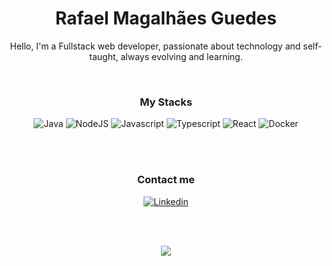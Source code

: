 <h1 align="center">
  Rafael Magalhães Guedes
</h1>
<p align="center">
  Hello, I'm a Fullstack web developer, passionate about technology and self-taught, always evolving and learning.
</p>
<br />
<div align="center">

  <h3>My Stacks</h3>

  <img alt="Java" src="https://img.shields.io/badge/Java-ED8B00?style=for-the-badge&logo=openjdk&logoColor=white">
  <img alt="NodeJS" src="https://img.shields.io/badge/Node.js-43853D?style=for-the-badge&logo=node.js&logoColor=white">
  <img alt="Javascript" src="https://img.shields.io/badge/JavaScript-323330?style=for-the-badge&logo=javascript&logoColor=F7DF1E">
  <img alt="Typescript" src="https://img.shields.io/badge/TypeScript-007ACC?style=for-the-badge&logo=typescript&logoColor=white">
  <img alt="React" src="https://img.shields.io/badge/React-20232A?style=for-the-badge&logo=react&logoColor=61DAFB">
  <img alt="Docker" src="https://img.shields.io/badge/docker-%230db7ed.svg?style=for-the-badge&logo=docker&logoColor=white">
  
</div>

<br /><br />

<div align="center">

  <h3>Contact me</h3>
  
  <a href="https://www.linkedin.com/in/rafael-magalh%C3%A3es-guedes/" target="_blank">
    <img src="https://img.shields.io/badge/LinkedIn-0077B5?style=for-the-badge&logo=linkedin&logoColor=white" alt="Linkedin">
  </a>
  
   <br /><br />
  
  <img align="center" src="https://github-readme-stats.vercel.app/api/top-langs/?username=rafaelmagalhaesguedes&theme=blue-green" />
  
  <br />
  
</div>

